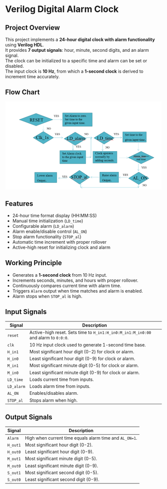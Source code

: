 # Verilog Digital Alarm Clock

##  Project Overview
This project implements a **24-hour digital clock with alarm functionality** using **Verilog HDL**.  
It provides **7 output signals**: hour, minute, second digits, and an alarm signal.  
The clock can be initialized to a specific time and alarm can be set or disabled.  
The input clock is **10 Hz**, from which a **1-second clock** is derived to increment time accurately.

## Flow Chart
![](https://github.com/arjunrpai/Alarm-Clock-using-FPGA/blob/main/flowchart.png)


##  Features
- 24-hour time format display (HH:MM:SS)  
- Manual time initialization (`LD_time`)  
- Configurable alarm (`LD_alarm`)  
- Alarm enable/disable control (`AL_ON`)  
- Stop alarm functionality (`STOP_al`)  
- Automatic time increment with proper rollover  
- Active-high reset for initializing clock and alarm

  
## Working Principle
- Generates a **1-second clock** from 10 Hz input.  
- Increments seconds, minutes, and hours with proper rollover.  
- Continuously compares current time with alarm time.  
- Triggers `Alarm` output when time matches and alarm is enabled.  
- Alarm stops when `STOP_al` is high.  



## Input Signals
| Signal     | Description |
|------------|-------------|
| `reset`    | Active-high reset. Sets time to `H_in1:H_in0:M_in1:M_in0:00` and alarm to `0:0:0`. |
| `clk`      | 10 Hz input clock used to generate 1-second time base. |
| `H_in1`    | Most significant hour digit (0-2) for clock or alarm. |
| `H_in0`    | Least significant hour digit (0-9) for clock or alarm. |
| `M_in1`    | Most significant minute digit (0-5) for clock or alarm. |
| `M_in0`    | Least significant minute digit (0-9) for clock or alarm. |
| `LD_time`  | Loads current time from inputs. |
| `LD_alarm` | Loads alarm time from inputs. |
| `AL_ON`    | Enables/disables alarm. |
| `STOP_al`  | Stops alarm when high. |


## Output Signals
| Signal     | Description |
|------------|-------------|
| `Alarm`    | High when current time equals alarm time and `AL_ON=1`. |
| `H_out1`   | Most significant hour digit (0-2). |
| `H_out0`   | Least significant hour digit (0-9). |
| `M_out1`   | Most significant minute digit (0-5). |
| `M_out0`   | Least significant minute digit (0-9). |
| `S_out1`   | Most significant second digit (0-5). |
| `S_out0`   | Least significant second digit (0-9). |



